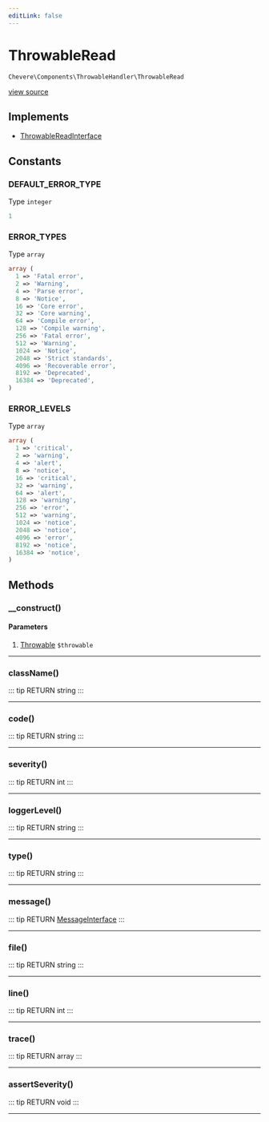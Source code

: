 ```yaml
---
editLink: false
---
```


# ThrowableRead

`Chevere\Components\ThrowableHandler\ThrowableRead`

[view source](https://github.com/chevere/chevere/blob/master/ThrowableHandler/ThrowableRead.php)

## Implements

- [ThrowableReadInterface](../../Interfaces/ThrowableHandler/ThrowableReadInterface.md)

## Constants

### DEFAULT_ERROR_TYPE

Type `integer`

```php
1
```

### ERROR_TYPES

Type `array`

```php
array (
  1 => 'Fatal error',
  2 => 'Warning',
  4 => 'Parse error',
  8 => 'Notice',
  16 => 'Core error',
  32 => 'Core warning',
  64 => 'Compile error',
  128 => 'Compile warning',
  256 => 'Fatal error',
  512 => 'Warning',
  1024 => 'Notice',
  2048 => 'Strict standards',
  4096 => 'Recoverable error',
  8192 => 'Deprecated',
  16384 => 'Deprecated',
)
```

### ERROR_LEVELS

Type `array`

```php
array (
  1 => 'critical',
  2 => 'warning',
  4 => 'alert',
  8 => 'notice',
  16 => 'critical',
  32 => 'warning',
  64 => 'alert',
  128 => 'warning',
  256 => 'error',
  512 => 'warning',
  1024 => 'notice',
  2048 => 'notice',
  4096 => 'error',
  8192 => 'notice',
  16384 => 'notice',
)
```

## Methods

### __construct()

#### Parameters

1. [Throwable](https://www.php.net/manual/class.throwable) `$throwable`

---

### className()

::: tip RETURN
string
:::

---

### code()

::: tip RETURN
string
:::

---

### severity()

::: tip RETURN
int
:::

---

### loggerLevel()

::: tip RETURN
string
:::

---

### type()

::: tip RETURN
string
:::

---

### message()

::: tip RETURN
[MessageInterface](../../Interfaces/Message/MessageInterface.md)
:::

---

### file()

::: tip RETURN
string
:::

---

### line()

::: tip RETURN
int
:::

---

### trace()

::: tip RETURN
array
:::

---

### assertSeverity()

::: tip RETURN
void
:::

---
